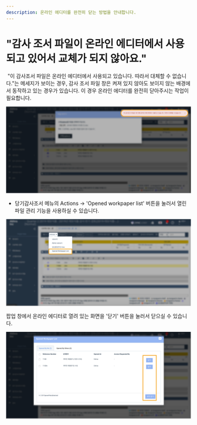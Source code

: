 ```yaml
---
description: 온라인 에디터를 완전히 닫는 방법을 안내합니다.
---
```


# "감사 조서 파일이 온라인 에디터에서 사용되고 있어서 교체가 되지 않아요."

‌  "이 감사조서 파일은 온라인 에디터에서 사용되고 있습니다. 따라서 대체할 수 없습니다."는 메세지가 보이는 경우, 감사 조서 파일 창은 켜져 있지 않아도 보이지 않는 배경에서 동작하고 있는 경우가 있습니다. 이 경우 온라인 에디터를 완전히 닫아주시는 작업이 필요합니다.

![](../.gitbook/assets/replace_error_synclobby.png)

* 당기감사조서 메뉴의 Actions -&gt; 'Opened workpaper list' 버튼을 눌러서 열린 파일 관리 기능을 사용하실 수 있습니다.

![&#xB2F9;&#xAE30;&#xAC10;&#xC0AC;&#xC870;&#xC11C; &#xBA54;&#xB274; &amp;gt; Actions &amp;gt; Opened workpaper list](../.gitbook/assets/file_force_close.png)

 팝업 창에서 온라인 에디터로 열려 있는 화면을 '닫기' 버튼을 눌러서 닫으실 수 있습니다.

![&#xB2F9;&#xAE30;&#xAC10;&#xC0AC;&#xC870;&#xC11C; &#xBA54;&#xB274; &amp;gt; Actions &amp;gt; Opened workpaper list &amp;gt; popup](../.gitbook/assets/file_force_close_popup%20%281%29.png)

